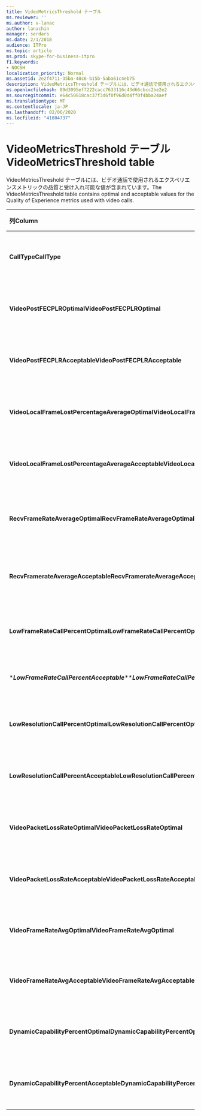 ```yaml
---
title: VideoMetricsThreshold テーブル
ms.reviewer: ''
ms.author: v-lanac
author: lanachin
manager: serdars
ms.date: 2/1/2018
audience: ITPro
ms.topic: article
ms.prod: skype-for-business-itpro
f1.keywords:
- NOCSH
localization_priority: Normal
ms.assetid: 2e2f4711-35ba-48c6-b15b-5aba61c4eb75
description: VideoMetricsThreshold テーブルには、ビデオ通話で使用されるエクスペリエンスメトリックの品質と受け入れ可能な値が含まれています。
ms.openlocfilehash: 89d3095ef7222cacc7633116c43d66cbcc2be2e2
ms.sourcegitcommit: e64c50818cac37f3d6f0f96d0d4ff0f4bba24aef
ms.translationtype: MT
ms.contentlocale: ja-JP
ms.lasthandoff: 02/06/2020
ms.locfileid: "41804737"
---
```

# <a name="videometricsthreshold-table"></a><span data-ttu-id="f8cba-103">VideoMetricsThreshold テーブル</span><span class="sxs-lookup"><span data-stu-id="f8cba-103">VideoMetricsThreshold table</span></span>
 
<span data-ttu-id="f8cba-104">VideoMetricsThreshold テーブルには、ビデオ通話で使用されるエクスペリエンスメトリックの品質と受け入れ可能な値が含まれています。</span><span class="sxs-lookup"><span data-stu-id="f8cba-104">The VideoMetricsThreshold table contains optimal and acceptable values for the Quality of Experience metrics used with video calls.</span></span>
  

| <span data-ttu-id="f8cba-105">**列**</span><span class="sxs-lookup"><span data-stu-id="f8cba-105">**Column**</span></span>                                               | <span data-ttu-id="f8cba-106">**データ型**</span><span class="sxs-lookup"><span data-stu-id="f8cba-106">**Data Type**</span></span>       | <span data-ttu-id="f8cba-107">**キー/インデックス**</span><span class="sxs-lookup"><span data-stu-id="f8cba-107">**Key/Index**</span></span>  | <span data-ttu-id="f8cba-108">**詳細**</span><span class="sxs-lookup"><span data-stu-id="f8cba-108">**Details**</span></span>                          |
|:---------------------------------------------------------|:--------------------|:---------------|:-------------------------------------|
| <span data-ttu-id="f8cba-109">**CallType**</span><span class="sxs-lookup"><span data-stu-id="f8cba-109">**CallType**</span></span> <br/>                                       | <span data-ttu-id="f8cba-110">int</span><span class="sxs-lookup"><span data-stu-id="f8cba-110">int</span></span>  <br/>          | <span data-ttu-id="f8cba-111">Primary</span><span class="sxs-lookup"><span data-stu-id="f8cba-111">Primary</span></span>  <br/> | <span data-ttu-id="f8cba-112">発信した通話の種類。</span><span class="sxs-lookup"><span data-stu-id="f8cba-112">Type of call that was placed.</span></span>  <br/> |
| <span data-ttu-id="f8cba-113">**VideoPostFECPLROptimal**</span><span class="sxs-lookup"><span data-stu-id="f8cba-113">**VideoPostFECPLROptimal**</span></span> <br/>                         | <span data-ttu-id="f8cba-114">10進数 (5, 2)</span><span class="sxs-lookup"><span data-stu-id="f8cba-114">decimal(5,2)</span></span>  <br/> |                | <span data-ttu-id="f8cba-115">既定値は0.05 です。</span><span class="sxs-lookup"><span data-stu-id="f8cba-115">The default value is 0.05.</span></span>  <br/>    |
| <span data-ttu-id="f8cba-116">**VideoPostFECPLRAcceptable**</span><span class="sxs-lookup"><span data-stu-id="f8cba-116">**VideoPostFECPLRAcceptable**</span></span> <br/>                      | <span data-ttu-id="f8cba-117">10進数 (5, 2)</span><span class="sxs-lookup"><span data-stu-id="f8cba-117">decimal(5,2)</span></span>  <br/> |                | <span data-ttu-id="f8cba-118">既定値は0.10 です。</span><span class="sxs-lookup"><span data-stu-id="f8cba-118">The default value is 0.10.</span></span>  <br/>    |
| <span data-ttu-id="f8cba-119">**VideoLocalFrameLostPercentageAverageOptimal**</span><span class="sxs-lookup"><span data-stu-id="f8cba-119">**VideoLocalFrameLostPercentageAverageOptimal**</span></span> <br/>    | <span data-ttu-id="f8cba-120">10進数 (5, 2)</span><span class="sxs-lookup"><span data-stu-id="f8cba-120">decimal(5,2)</span></span>  <br/> |                | <span data-ttu-id="f8cba-121">既定値は5.0 です。</span><span class="sxs-lookup"><span data-stu-id="f8cba-121">The default value is 5.0.</span></span>  <br/>     |
| <span data-ttu-id="f8cba-122">**VideoLocalFrameLostPercentageAverageAcceptable**</span><span class="sxs-lookup"><span data-stu-id="f8cba-122">**VideoLocalFrameLostPercentageAverageAcceptable**</span></span> <br/> | <span data-ttu-id="f8cba-123">10進数 (5, 2)</span><span class="sxs-lookup"><span data-stu-id="f8cba-123">decimal(5,2)</span></span>  <br/> |                | <span data-ttu-id="f8cba-124">既定値は10.0 です。</span><span class="sxs-lookup"><span data-stu-id="f8cba-124">The default value is 10.0.</span></span>  <br/>    |
| <span data-ttu-id="f8cba-125">**RecvFrameRateAverageOptimal**</span><span class="sxs-lookup"><span data-stu-id="f8cba-125">**RecvFrameRateAverageOptimal**</span></span> <br/>                    | <span data-ttu-id="f8cba-126">10進数 (9, 4)</span><span class="sxs-lookup"><span data-stu-id="f8cba-126">decimal(9,4)</span></span>  <br/> |                | <span data-ttu-id="f8cba-127">既定値は12.0000 です。</span><span class="sxs-lookup"><span data-stu-id="f8cba-127">The default value is 12.0000.</span></span>  <br/> |
| <span data-ttu-id="f8cba-128">**RecvFramerateAverageAcceptable**</span><span class="sxs-lookup"><span data-stu-id="f8cba-128">**RecvFramerateAverageAcceptable**</span></span> <br/>                 | <span data-ttu-id="f8cba-129">10進数 (9, 4)</span><span class="sxs-lookup"><span data-stu-id="f8cba-129">decimal(9,4)</span></span>  <br/> |                | <span data-ttu-id="f8cba-130">既定値は7.0000 です。</span><span class="sxs-lookup"><span data-stu-id="f8cba-130">The default value is 7.0000.</span></span>  <br/>  |
| <span data-ttu-id="f8cba-131">**LowFrameRateCallPercentOptimal**</span><span class="sxs-lookup"><span data-stu-id="f8cba-131">**LowFrameRateCallPercentOptimal**</span></span> <br/>                 | <span data-ttu-id="f8cba-132">10進数 (5, 2)</span><span class="sxs-lookup"><span data-stu-id="f8cba-132">decimal(5,2)</span></span>  <br/> |                | <span data-ttu-id="f8cba-133">既定値は5.0 です。</span><span class="sxs-lookup"><span data-stu-id="f8cba-133">The default value is 5.0.</span></span>  <br/>     |
| <span data-ttu-id="f8cba-134">\****LowFrameRateCallPercentAcceptable***\*</span><span class="sxs-lookup"><span data-stu-id="f8cba-134">\****LowFrameRateCallPercentAcceptable***\*</span></span> <br/>        | <span data-ttu-id="f8cba-135">10進数 (5, 2)</span><span class="sxs-lookup"><span data-stu-id="f8cba-135">decimal(5,2)</span></span>  <br/> |                | <span data-ttu-id="f8cba-136">既定値は 10.0/</span><span class="sxs-lookup"><span data-stu-id="f8cba-136">The default value is 10.0/</span></span>  <br/>    |
| <span data-ttu-id="f8cba-137">**LowResolutionCallPercentOptimal**</span><span class="sxs-lookup"><span data-stu-id="f8cba-137">**LowResolutionCallPercentOptimal**</span></span> <br/>                | <span data-ttu-id="f8cba-138">10進数 (5, 2)</span><span class="sxs-lookup"><span data-stu-id="f8cba-138">decimal(5,2)</span></span>  <br/> |                | <span data-ttu-id="f8cba-139">既定値は5.0 です。</span><span class="sxs-lookup"><span data-stu-id="f8cba-139">The default value is 5.0.</span></span>  <br/>     |
| <span data-ttu-id="f8cba-140">**LowResolutionCallPercentAcceptable**</span><span class="sxs-lookup"><span data-stu-id="f8cba-140">**LowResolutionCallPercentAcceptable**</span></span> <br/>             | <span data-ttu-id="f8cba-141">10進数 (5, 2)</span><span class="sxs-lookup"><span data-stu-id="f8cba-141">decimal(5,2)</span></span>  <br/> |                | <span data-ttu-id="f8cba-142">既定値は10.0 です。</span><span class="sxs-lookup"><span data-stu-id="f8cba-142">The default value is 10.0.</span></span>  <br/>    |
| <span data-ttu-id="f8cba-143">**VideoPacketLossRateOptimal**</span><span class="sxs-lookup"><span data-stu-id="f8cba-143">**VideoPacketLossRateOptimal**</span></span> <br/>                     | <span data-ttu-id="f8cba-144">@</span><span class="sxs-lookup"><span data-stu-id="f8cba-144">foat</span></span>  <br/>         |                | <span data-ttu-id="f8cba-145">既定値は0.05 です。</span><span class="sxs-lookup"><span data-stu-id="f8cba-145">The default value is 0.05.</span></span>  <br/>    |
| <span data-ttu-id="f8cba-146">**VideoPacketLossRateAcceptable**</span><span class="sxs-lookup"><span data-stu-id="f8cba-146">**VideoPacketLossRateAcceptable**</span></span> <br/>                  | <span data-ttu-id="f8cba-147">float</span><span class="sxs-lookup"><span data-stu-id="f8cba-147">float</span></span>  <br/>        |                | <span data-ttu-id="f8cba-148">既定値は0.10 です。</span><span class="sxs-lookup"><span data-stu-id="f8cba-148">The default value is 0.10.</span></span>  <br/>    |
| <span data-ttu-id="f8cba-149">**VideoFrameRateAvgOptimal**</span><span class="sxs-lookup"><span data-stu-id="f8cba-149">**VideoFrameRateAvgOptimal**</span></span> <br/>                       | <span data-ttu-id="f8cba-150">float</span><span class="sxs-lookup"><span data-stu-id="f8cba-150">float</span></span>  <br/>        |                | <span data-ttu-id="f8cba-151">既定値は12です。</span><span class="sxs-lookup"><span data-stu-id="f8cba-151">The default value is 12.</span></span>  <br/>      |
| <span data-ttu-id="f8cba-152">**VideoFrameRateAvgAcceptable**</span><span class="sxs-lookup"><span data-stu-id="f8cba-152">**VideoFrameRateAvgAcceptable**</span></span> <br/>                    | <span data-ttu-id="f8cba-153">float</span><span class="sxs-lookup"><span data-stu-id="f8cba-153">float</span></span>  <br/>        |                | <span data-ttu-id="f8cba-154">既定値は7です。</span><span class="sxs-lookup"><span data-stu-id="f8cba-154">The default value is 7.</span></span>  <br/>       |
| <span data-ttu-id="f8cba-155">**DynamicCapabilityPercentOptimal**</span><span class="sxs-lookup"><span data-stu-id="f8cba-155">**DynamicCapabilityPercentOptimal**</span></span> <br/>                | <span data-ttu-id="f8cba-156">10進数 (5, 2)</span><span class="sxs-lookup"><span data-stu-id="f8cba-156">decimal(5,2)</span></span>  <br/> |                | <span data-ttu-id="f8cba-157">既定値は5.00 です。</span><span class="sxs-lookup"><span data-stu-id="f8cba-157">The default value is 5.00.</span></span>  <br/>    |
| <span data-ttu-id="f8cba-158">**DynamicCapabilityPercentAcceptable**</span><span class="sxs-lookup"><span data-stu-id="f8cba-158">**DynamicCapabilityPercentAcceptable**</span></span> <br/>             | <span data-ttu-id="f8cba-159">10進数 (5, 2)</span><span class="sxs-lookup"><span data-stu-id="f8cba-159">decimal(5,2)</span></span>  <br/> |                | <span data-ttu-id="f8cba-160">既定値は10.00 です。</span><span class="sxs-lookup"><span data-stu-id="f8cba-160">The default value is 10.00.</span></span>  <br/>   |

